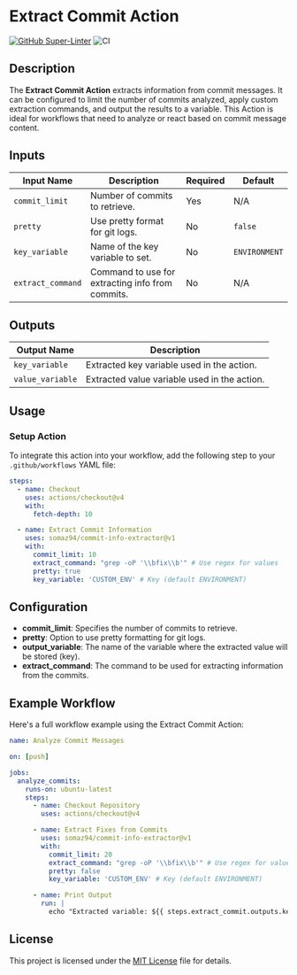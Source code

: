 # Extract Commit Action

[![GitHub Super-Linter](https://github.com/actions/container-action/actions/workflows/linter.yml/badge.svg)](https://github.com/super-linter/super-linter)
![CI](https://github.com/actions/container-action/actions/workflows/ci.yml/badge.svg)

## Description

The **Extract Commit Action** extracts information from commit messages.
It can be configured to limit the number of commits analyzed, apply custom
extraction commands, and output the results to a variable. This Action is ideal
for workflows that need to analyze or react based on commit message content.

## Inputs

| **Input Name**    | **Description**                               | **Required** | **Default**  |
|-------------------|-----------------------------------------------|----------|---------------|
| `commit_limit`    | Number of commits to retrieve.                | Yes      | N/A           |
| `pretty`          | Use pretty format for git logs.               | No       | `false`       |
| `key_variable`    | Name of the key variable to set.              | No       | `ENVIRONMENT` |
| `extract_command` | Command to use for extracting info from commits. | No       | N/A           |

## Outputs

| **Output Name**    | **Description**                          |
|--------------------|-------------------------------------------|
| `key_variable`  | Extracted key variable used in the action. |
| `value_variable`   | Extracted value variable used in the action. |

## Usage

### Setup Action

To integrate this action into your workflow, add the following step to your
`.github/workflows` YAML file:

```yaml
steps:
  - name: Checkout
    uses: actions/checkout@v4
    with:
      fetch-depth: 10

  - name: Extract Commit Information
    uses: somaz94/commit-info-extractor@v1
    with:
      commit_limit: 10
      extract_command: "grep -oP '\\bfix\\b'" # Use regex for values
      pretty: true
      key_variable: 'CUSTOM_ENV' # Key (default ENVIRONMENT)
```

## Configuration

- **commit_limit**: Specifies the number of commits to retrieve.
- **pretty**: Option to use pretty formatting for git logs.
- **output_variable**: The name of the variable where the extracted
  value will be stored (key).
- **extract_command**: The command to be used for extracting
  information from the commits.

## Example Workflow

Here's a full workflow example using the Extract Commit Action:

```yaml
name: Analyze Commit Messages

on: [push]

jobs:
  analyze_commits:
    runs-on: ubuntu-latest
    steps:
      - name: Checkout Repository
        uses: actions/checkout@v4

      - name: Extract Fixes from Commits
        uses: somaz94/commit-info-extractor@v1
        with:
          commit_limit: 20
          extract_command: "grep -oP '\\bfix\\b'" # Use regex for values
          pretty: false
          key_variable: 'CUSTOM_ENV' # Key (default ENVIRONMENT)

      - name: Print Output
        run: |
          echo "Extracted variable: ${{ steps.extract_commit.outputs.key_variable }} = ${{ steps.extract_commit.outputs.value_variable }}"
```

## License

This project is licensed under the [MIT License](LICENSE) file for details.
